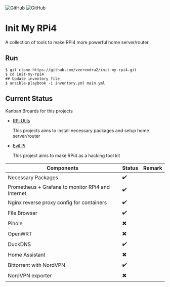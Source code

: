 ![GitHub](https://img.shields.io/badge/OS-Ubuntu%2020.04.3%20LTS-green)
![GitHub](https://img.shields.io/badge/Arch-arm64-green)
# Init My RPi4
A collection of tools to make RPi4 more powerful home server/router. 

## Run
```
$ git clone https://github.com/veerendra2/init-my-rpi4.git
$ cd init-my-rpi4
## Update inventory file
$ ansible-playbook -i inventory.yml main.yml
```
## Current Status
Kanban Broards for this projects
* [RPi Utils](https://github.com/veerendra2/init-my-rpi4/projects/1)
  
  This projects aims to install necessary packages and setup home server/router
* [Evil Pi](https://github.com/veerendra2/init-my-rpi4/projects/2)
  
  This project aims to make RPi4 as a hacking tool kit

| Components                                        | Status                   | Remark |
| ------------------------------------------------- | ------------------------ | ------ |
| Necessary Packages                                | :heavy_check_mark:       |        |
| Prometheus + Grafana to monitor RPi4 and Internet | :heavy_check_mark:       |        |
| Nginx reverse proxy config for containers         | :heavy_check_mark:       |        |
| File Browser                                      | :heavy_check_mark:       |        |
| Pihole                                            | :heavy_multiplication_x: |        |
| OpenWRT                                           | :heavy_multiplication_x: |        |
| DuckDNS                                           | :heavy_check_mark:       |        |
| Home Assistant                                    | :heavy_multiplication_x: |        |
| Bittorrent with NordVPN                           | :heavy_check_mark:       |        |
| NordVPN exporter                                  | :heavy_multiplication_x: |        |